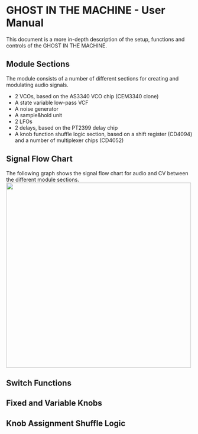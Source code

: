 # GHOST IN THE MACHINE - User Manual
This document is a more in-depth description of the setup, functions and controls of the GHOST IN THE MACHINE.

## Module Sections
The module consists of a number of different sections for creating and modulating audio signals.

- 2 VCOs, based on the AS3340 VCO chip (CEM3340 clone)
- A state variable low-pass VCF
- A noise generator
- A sample&hold unit
- 2 LFOs
- 2 delays, based on the PT2399 delay chip
- A knob function shuffle logic section, based on a shift register (CD4094) and a number of multiplexer chips (CD4052)

## Signal Flow Chart
The following graph shows the signal flow chart for audio and CV between the different module sections.
<img width="500" src="https://github.com/TOILmodular/GHOST_IN_THE_MACHINE/assets/97026614/ab3ed9ac-1f92-44cd-8025-82404f6bc720">

## Switch Functions

## Fixed and Variable Knobs

## Knob Assignment Shuffle Logic
